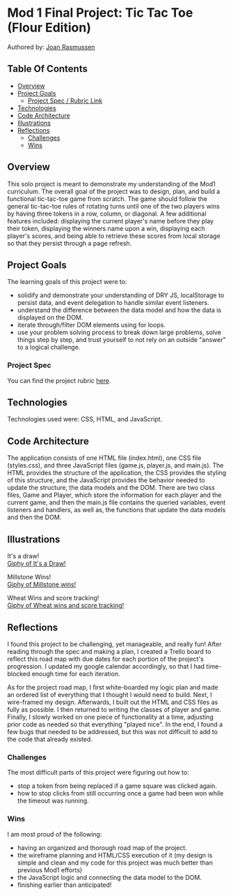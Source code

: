 # Mod 1 Final Project: Tic Tac Toe (Flour Edition)  

Authored by: [Joan Rasmussen](https://github.com/raz-joan)  

## Table Of Contents
- [Overview](#overview)
- [Project Goals](#project-goals)
  - [Project Spec / Rubric Link](#project-spec)
- [Technologies](#technologies)
- [Code Architecture](#code-architecture)
- [Illustrations](#illustrations)
- [Reflections](#reflections)
  - [Challenges](#challenges)
  - [Wins](#wins)


## Overview  
  This solo project is meant to demonstrate my understanding of the Mod1 curriculum. The overall goal of the project was to design, plan, and build a functional tic-tac-toe game from scratch. The game should follow the general tic-tac-toe rules of rotating turns until one of the two players wins by having three tokens in a row, column, or diagonal. A few additional features included: displaying the current player's name before they play their token, displaying the winners name upon a win, displaying each player's scores, and being able to retrieve these scores from local storage so that they persist through a page refresh.  

## Project Goals  
  The learning goals of this project were to:  
  - solidify and demonstrate your understanding of DRY JS, localStorage to persist data, and event delegation to handle similar event listeners.  
  - understand the difference between the data model and how the data is displayed on the DOM.  
  - iterate through/filter DOM elements using for loops.  
  - use your problem solving process to break down large problems, solve things step by step, and trust yourself to not rely on an outside "answer" to a logical challenge.    

### Project Spec  
  You can find the project rubric [here](https://frontend.turing.edu/projects/module-1/tic-tac-toe-solo.html).  

## Technologies  
  Technologies used were: CSS, HTML, and JavaScript.  

## Code Architecture  
  The application consists of one HTML file (index.html), one CSS file (styles.css), and three JavaScript files (game.js, player.js, and main.js). The HTML provides the structure of the application, the CSS provides the styling of this structure, and the JavaScript provides the behavior needed to update the structure, the data models and the DOM. There are two class files, Game and Player, which store the information for each player and the current game, and then the main.js file contains the queried variables, event listeners and handlers, as well as, the functions that update the data models and then the DOM.  

## Illustrations  
  It's a draw!  
  [Giphy of It's a Draw!](https://media.giphy.com/media/i2MfSuZ6je2PSsHWes/giphy.gif?cid=790b7611d44629e433c1f80cc262837e4b6cfdf1c644a2b1&rid=giphy.gif&ct=g)  

  Millstone Wins!  
  [Giphy of Millstone wins!](https://media.giphy.com/media/zU9Klrwy7paFYrfkvi/giphy.gif?cid=790b761180e62b5a7fb0fe709cf6248956fec8d36b328a45&rid=giphy.gif&ct=g)  

  Wheat Wins and score tracking!  
  [Giphy of Wheat wins and score tracking!](https://media.giphy.com/media/g7eXM55ujNz40Mb2VE/giphy.gif?cid=790b761106245838f19a3bb08416b1cf09654db3ab354671&rid=giphy.gif&ct=g)  

## Reflections  
  I found this project to be challenging, yet manageable, and really fun! After reading through the spec and making a plan, I created a Trello board to reflect this road map with due dates for each portion of the project's progression. I updated my google calendar accordingly, so that I had time-blocked enough time for each iteration.  

  As for the project road map, I first white-boarded my logic plan and made an ordered list of everything that I thought I would need to build. Next, I wire-framed my design. Afterwards, I built out the HTML and CSS files as fully as possible. I then returned to writing the classes of player and game. Finally, I slowly worked on one piece of functionality at a time, adjusting prior code as needed so that everything "played nice". In the end, I found a few bugs that needed to be addressed, but this was not difficult to add to the code that already existed.  

### Challenges  
  The most difficult parts of this project were figuring out how to:  
  - stop a token from being replaced if a game square was clicked again.  
  - how to stop clicks from still occurring once a game had been won while the timeout was running.  

### Wins  
  I am most proud of the following:  
  - having an organized and thorough road map of the project.
  - the wireframe planning and HTML/CSS execution of it (my design is simple and clean and my code for this project was much better than previous Mod1 efforts)
  - the JavaScript logic and connecting the data model to the DOM.
  - finishing earlier than anticipated!
